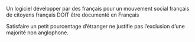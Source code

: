 
Un logiciel développer par des français pour un mouvement social français de citoyens français DOIT être documenté en Français

Satisfaire un petit pourcentage d’étranger ne justifie pas l’exclusion d’une majorité non anglophone.
